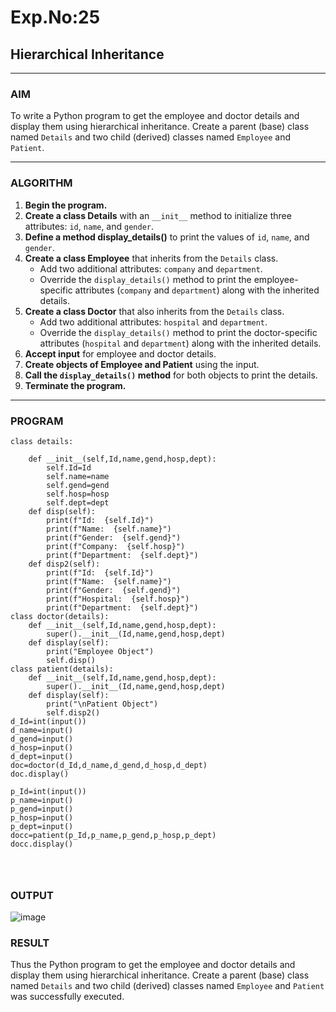 # Exp.No:25  
## Hierarchical Inheritance

---

### AIM  
To write a Python program to get the employee and doctor details and display them using hierarchical inheritance. Create a parent (base) class named `Details` and two child (derived) classes named `Employee` and `Patient`.

---

### ALGORITHM

1. **Begin the program.**
2. **Create a class Details** with an `__init__` method to initialize three attributes: `id`, `name`, and `gender`.
3. **Define a method display_details()** to print the values of `id`, `name`, and `gender`.
4. **Create a class Employee** that inherits from the `Details` class. 
   - Add two additional attributes: `company` and `department`.
   - Override the `display_details()` method to print the employee-specific attributes (`company` and `department`) along with the inherited details.
5. **Create a class Doctor** that also inherits from the `Details` class. 
   - Add two additional attributes: `hospital` and `department`.
   - Override the `display_details()` method to print the doctor-specific attributes (`hospital` and `department`) along with the inherited details.
6. **Accept input** for employee and doctor details.
7. **Create objects of Employee and Patient** using the input.
8. **Call the `display_details()` method** for both objects to print the details.
9. **Terminate the program.**

---

### PROGRAM
```
class details:

    def __init__(self,Id,name,gend,hosp,dept):
        self.Id=Id
        self.name=name
        self.gend=gend
        self.hosp=hosp
        self.dept=dept
    def disp(self):
        print(f"Id:  {self.Id}")
        print(f"Name:  {self.name}")
        print(f"Gender:  {self.gend}")
        print(f"Company:  {self.hosp}")
        print(f"Department:  {self.dept}")
    def disp2(self):
        print(f"Id:  {self.Id}")
        print(f"Name:  {self.name}")
        print(f"Gender:  {self.gend}")
        print(f"Hospital:  {self.hosp}")
        print(f"Department:  {self.dept}")
class doctor(details):
    def __init__(self,Id,name,gend,hosp,dept):
        super().__init__(Id,name,gend,hosp,dept)
    def display(self):
        print("Employee Object")
        self.disp()
class patient(details):
    def __init__(self,Id,name,gend,hosp,dept):
        super().__init__(Id,name,gend,hosp,dept)
    def display(self):
        print("\nPatient Object")
        self.disp2()
d_Id=int(input())
d_name=input()
d_gend=input()
d_hosp=input()
d_dept=input()
doc=doctor(d_Id,d_name,d_gend,d_hosp,d_dept)
doc.display()

p_Id=int(input())
p_name=input()
p_gend=input()
p_hosp=input()
p_dept=input()
docc=patient(p_Id,p_name,p_gend,p_hosp,p_dept)
docc.display()


        
```

### OUTPUT  

![image](https://github.com/user-attachments/assets/75dad831-47a9-4297-8b23-227d2c5c544f)


### RESULT

Thus the  Python program to get the employee and doctor details and display them using hierarchical inheritance. Create a parent (base) class named `Details` and two child (derived) classes named `Employee` and `Patient` was successfully executed.

